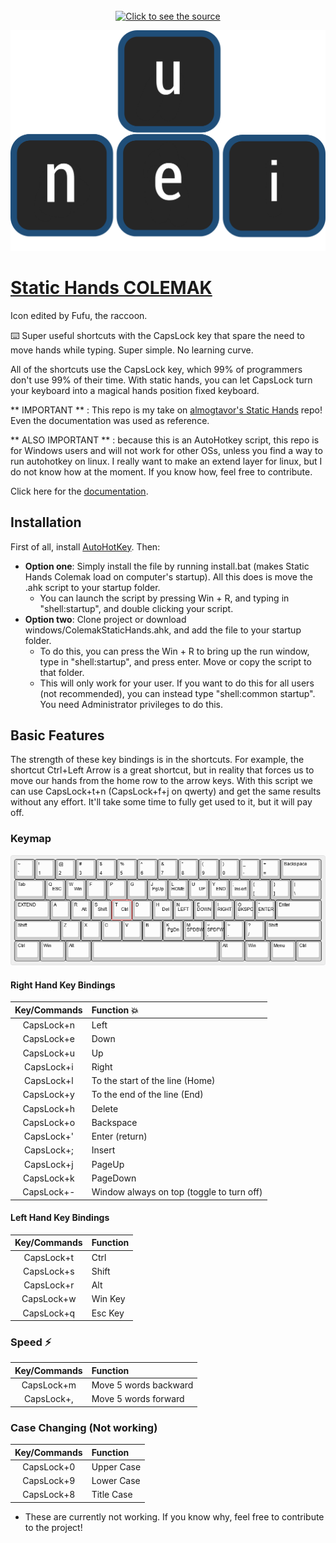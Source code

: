 <div align="center">
	<br>
	<a href="https://raw.githubusercontent.com/sindresorhus/css-in-readme-like-wat/main/readme.md">
		<img src="icon.png" width="350" height="250" alt="Click to see the source">
	</a>
	<br>
</div>

![icon](https://github.com/KaiyaBeepBoop/Kaiya-Colemak-Extend/blob/main/img/icon.png)
# [Static Hands COLEMAK](https://github.com/KaiTheCodePerson/static-hands-colemak)
Icon edited by Fufu, the raccoon.

⌨️ Super useful shortcuts with the CapsLock key that spare the need to move hands while typing. Super simple. No learning curve.

All of the shortcuts use the CapsLock key, which 99% of programmers don't use 99% of their time. With static hands, you can let CapsLock turn your keyboard into a magical hands position fixed keyboard.

** IMPORTANT ** : This repo is my take on [almogtavor's Static Hands](https://github.com/almogtavor/static-hands) repo! Even the documentation was used as reference.

** ALSO IMPORTANT ** : because this is an AutoHotkey script, this repo is for Windows users and will not work for other OSs, unless you find a way to run autohotkey on linux. I really want to make an extend layer for linux, but I do not know how at the moment. If you know how, feel free to contribute.

Click here for the [documentation](https://github.com/KaiTheCodePerson/static-hands-colemak).

## Installation
First of all, install [AutoHotKey](https://www.autohotkey.com/). Then:
* **Option one**: Simply install the file by running install.bat (makes Static Hands Colemak load on computer's startup). All this does is move the .ahk script to your startup folder.
  * You can launch the script by pressing Win + R, and typing in "shell:startup", and double clicking your script.
* **Option two**: Clone project or download windows/ColemakStaticHands.ahk, and add the file to your startup folder.
  * To do this, you can press the Win + R to bring up the run window, type in "shell:startup", and press enter. Move or copy the script to that folder.
  * This will only work for your user. If you want to do this for all users (not recommended), you can instead type "shell:common startup". You need Administrator privileges to do this.


## Basic Features

The strength of these key bindings is in the shortcuts.
For example, the shortcut Ctrl+Left Arrow is a great shortcut, but in reality that forces us to move our hands from the home row to the arrow keys. With this script we can use CapsLock+t+n (CapsLock+f+j on qwerty) and get the same results without any effort. It'll take some time to fully get used to it, but it will pay off.

### Keymap
![keymap](https://github.com/KaiyaBeepBoop/Kaiya-Colemak-Extend/blob/main/img/keymap.png)

#### Right Hand Key Bindings
|Key/Commands|Function 💥|
|:----------:|:-------|
|CapsLock+n|Left|
|CapsLock+e|Down|
|CapsLock+u|Up|
|CapsLock+i|Right|
|CapsLock+l| To the start of the line (Home)|
|CapsLock+y| To the end of the line (End)|
|CapsLock+h| Delete|
|CapsLock+o| Backspace|
|CapsLock+'| Enter (return)|
|CapsLock+;| Insert|
|CapsLock+j| PageUp|
|CapsLock+k| PageDown|
|CapsLock+-| Window always on top (toggle to turn off)|

#### Left Hand Key Bindings
|Key/Commands|Function|
|:----------:|:-------|
|CapsLock+t|Ctrl|
|CapsLock+s|Shift|
|CapsLock+r|Alt|
|CapsLock+w|Win Key|
|CapsLock+q|Esc Key|

### Speed ⚡️

|Key/Commands|Function|
|:----------:|:-------|
|CapsLock+m| Move 5 words backward|
|CapsLock+,| Move 5 words forward|


### Case Changing (Not working)

|Key/Commands|Function|
|:----------:|:-------|
|CapsLock+0|Upper Case|
|CapsLock+9|Lower Case|
|CapsLock+8|Title Case|

* These are currently not working. If you know why, feel free to contribute to the project!
